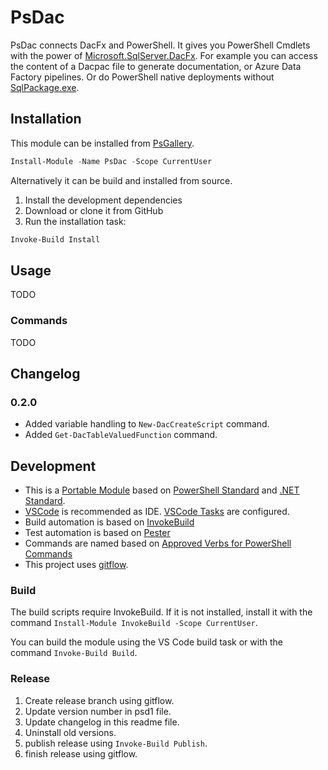 # PsDac

PsDac connects DacFx and PowerShell. It gives you PowerShell Cmdlets with the power of [Microsoft.SqlServer.DacFx](https://www.nuget.org/packages/Microsoft.SqlServer.DacFx). For example you can access the content of a Dacpac file to generate documentation, or Azure Data Factory pipelines. Or do PowerShell native deployments without [SqlPackage.exe](https://docs.microsoft.com/de-de/sql/tools/sqlpackage/sqlpackage?view=sql-server-ver15).

## Installation

This module can be installed from [PsGallery](https://www.powershellgallery.com/packages/PsDac).

```powershell
Install-Module -Name PsDac -Scope CurrentUser
```

Alternatively it can be build and installed from source.

1. Install the development dependencies
2. Download or clone it from GitHub
3. Run the installation task:

```powershell
Invoke-Build Install
```

## Usage

TODO

### Commands

TODO

## Changelog

### 0.2.0

- Added variable handling to `New-DacCreateScript` command.
- Added `Get-DacTableValuedFunction` command.

## Development

- This is a [Portable Module](https://docs.microsoft.com/de-de/powershell/scripting/dev-cross-plat/writing-portable-modules?view=powershell-7) based on [PowerShell Standard](https://github.com/powershell/powershellstandard) and [.NET Standard](https://docs.microsoft.com/en-us/dotnet/standard/net-standard).
- [VSCode](https://code.visualstudio.com) is recommended as IDE. [VSCode Tasks](https://code.visualstudio.com/docs/editor/tasks) are configured.
- Build automation is based on [InvokeBuild](https://github.com/nightroman/Invoke-Build)
- Test automation is based on [Pester](https://pester.dev)
- Commands are named based on [Approved Verbs for PowerShell Commands](https://docs.microsoft.com/de-de/powershell/scripting/developer/cmdlet/approved-verbs-for-windows-powershell-commands)
- This project uses [gitflow](https://github.com/nvie/gitflow).

### Build

The build scripts require InvokeBuild. If it is not installed, install it with the command `Install-Module InvokeBuild -Scope CurrentUser`.

You can build the module using the VS Code build task or with the command `Invoke-Build Build`.

### Release

1. Create release branch using gitflow.
2. Update version number in psd1 file.
3. Update changelog in this readme file.
4. Uninstall old versions.
5. publish release using `Invoke-Build Publish`.
6. finish release using gitflow.
